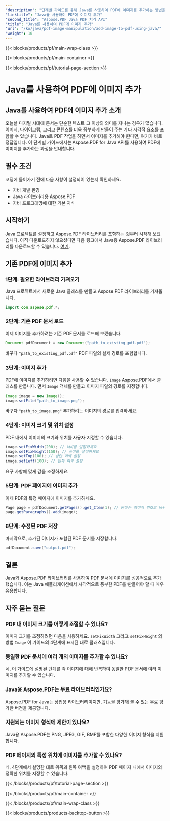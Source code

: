 ```yaml
---
"description": "단계별 가이드를 통해 Java를 사용하여 PDF에 이미지를 추가하는 방법을 알아보세요. 시각적 요소를 추가하여 PDF 문서를 손쉽게 개선해 보세요."
"linktitle": "Java를 사용하여 PDF에 이미지 추가"
"second_title": "Aspose.PDF Java PDF 처리 API"
"title": "Java를 사용하여 PDF에 이미지 추가"
"url": "/ko/java/pdf-image-manipulation/add-image-to-pdf-using-java/"
"weight": 10
---
```


{{< blocks/products/pf/main-wrap-class >}}

{{< blocks/products/pf/main-container >}}

{{< blocks/products/pf/tutorial-page-section >}}

# Java를 사용하여 PDF에 이미지 추가


## Java를 사용하여 PDF에 이미지 추가 소개

오늘날 디지털 시대에 문서는 단순한 텍스트 그 이상의 의미를 지니는 경우가 많습니다. 이미지, 다이어그램, 그리고 콘텐츠를 더욱 풍부하게 만들어 주는 기타 시각적 요소를 포함할 수 있습니다. Java로 PDF 작업을 하면서 이미지를 추가해야 한다면, 여기가 바로 정답입니다. 이 단계별 가이드에서는 Aspose.PDF for Java API를 사용하여 PDF에 이미지를 추가하는 과정을 안내합니다.

## 필수 조건

코딩에 들어가기 전에 다음 사항이 설정되어 있는지 확인하세요.

- 자바 개발 환경
- Java 라이브러리용 Aspose.PDF
- 자바 프로그래밍에 대한 기본 지식

## 시작하기

Java 프로젝트를 설정하고 Aspose.PDF 라이브러리를 포함하는 것부터 시작해 보겠습니다. 아직 다운로드하지 않으셨다면 다음 링크에서 Java용 Aspose.PDF 라이브러리를 다운로드할 수 있습니다. [여기](https://releases.aspose.com/pdf/java/).

## 기존 PDF에 이미지 추가

### 1단계: 필요한 라이브러리 가져오기

Java 프로젝트에서 새로운 Java 클래스를 만들고 Aspose.PDF 라이브러리를 가져옵니다.

```java
import com.aspose.pdf.*;
```

### 2단계: 기존 PDF 문서 로드

이제 이미지를 추가하려는 기존 PDF 문서를 로드해 보겠습니다.

```java
Document pdfDocument = new Document("path_to_existing_pdf.pdf");
```

바꾸다 `"path_to_existing_pdf.pdf"` PDF 파일의 실제 경로를 포함합니다.

### 3단계: 이미지 추가

PDF에 이미지를 추가하려면 다음을 사용할 수 있습니다. `Image` Aspose.PDF에서 클래스를 만듭니다. 먼저 `Image` 객체를 만들고 이미지 파일의 경로를 지정합니다.

```java
Image image = new Image();
image.setFile("path_to_image.png");
```

바꾸다 `"path_to_image.png"` 추가하려는 이미지의 경로를 입력하세요.

### 4단계: 이미지 크기 및 위치 설정

PDF 내에서 이미지의 크기와 위치를 사용자 지정할 수 있습니다.

```java
image.setFixWidth(200); // 너비를 설정하세요
image.setFixHeight(150); // 높이를 설정하세요
image.setTop(100); // 상단 여백 설정
image.setLeft(100); // 왼쪽 여백 설정
```

요구 사항에 맞게 값을 조정하세요.

### 5단계: PDF 페이지에 이미지 추가

이제 PDF의 특정 페이지에 이미지를 추가하세요.

```java
Page page = pdfDocument.getPages().get_Item(1); // 원하는 페이지 번호로 바꾸세요
page.getParagraphs().add(image);
```

### 6단계: 수정된 PDF 저장

마지막으로, 추가된 이미지가 포함된 PDF 문서를 저장합니다.

```java
pdfDocument.save("output.pdf");
```

## 결론

Java와 Aspose.PDF 라이브러리를 사용하여 PDF 문서에 이미지를 성공적으로 추가했습니다. 이는 Java 애플리케이션에서 시각적으로 풍부한 PDF를 만들어야 할 때 매우 유용합니다.

## 자주 묻는 질문

### PDF 내 이미지 크기를 어떻게 조절할 수 있나요?

이미지 크기를 조정하려면 다음을 사용하세요. `setFixWidth` 그리고 `setFixHeight` 의 방법 `Image` 이 가이드의 4단계에 표시된 대로 클래스입니다.

### 동일한 PDF 문서에 여러 개의 이미지를 추가할 수 있나요?

네, 이 가이드에 설명된 단계를 각 이미지에 대해 반복하여 동일한 PDF 문서에 여러 이미지를 추가할 수 있습니다.

### Java용 Aspose.PDF는 무료 라이브러리인가요?

Aspose.PDF for Java는 상업용 라이브러리이지만, 기능을 평가해 볼 수 있는 무료 평가판 버전을 제공합니다.

### 지원되는 이미지 형식에 제한이 있나요?

Java용 Aspose.PDF는 PNG, JPEG, GIF, BMP를 포함한 다양한 이미지 형식을 지원합니다.

### PDF 페이지의 특정 위치에 이미지를 추가할 수 있나요?

네, 4단계에서 설명한 대로 위쪽과 왼쪽 여백을 설정하여 PDF 페이지 내에서 이미지의 정확한 위치를 지정할 수 있습니다.

{{< /blocks/products/pf/tutorial-page-section >}}

{{< /blocks/products/pf/main-container >}}

{{< /blocks/products/pf/main-wrap-class >}}

{{< blocks/products/products-backtop-button >}}